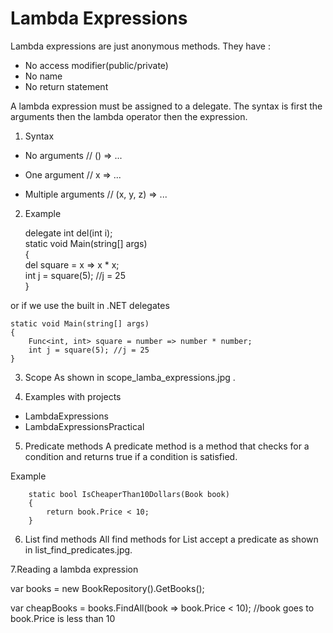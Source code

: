 # Lambda Expressions
Lambda expressions are just anonymous methods. They have :

- No access modifier(public/private)
- No name
- No return statement

A lambda expression must be assigned to a delegate.
The syntax is first the arguments then the lambda operator then the expression.

1. Syntax

 - No arguments
 // () => ...
 
 - One argument
 // x => ...
 
 - Multiple arguments
 // (x, y, z) => ...

2. Example

	delegate int del(int i);  
	static void Main(string[] args)  
	{  
		del square = x => x * x;  
		int j = square(5); //j = 25  
	} 


or if we use the built in .NET delegates

	static void Main(string[] args)  
	{  
		Func<int, int> square = number => number * number;
		int j = square(5); //j = 25  
	} 

3. Scope 
As shown in scope_lamba_expressions.jpg .

4. Examples with projects

- LambdaExpressions
- LambdaExpressionsPractical

5. Predicate methods
A predicate method is a method that checks for a condition and returns true if a condition is satisfied.

Example
		
		static bool IsCheaperThan10Dollars(Book book)
        {
            return book.Price < 10;
        }
		

6. List find methods
All find methods for List accept a predicate as shown in list_find_predicates.jpg.

7.Reading a lambda expression

var books = new BookRepository().GetBooks();

var cheapBooks = books.FindAll(book => book.Price < 10);
							 //book goes to book.Price is less than 10





